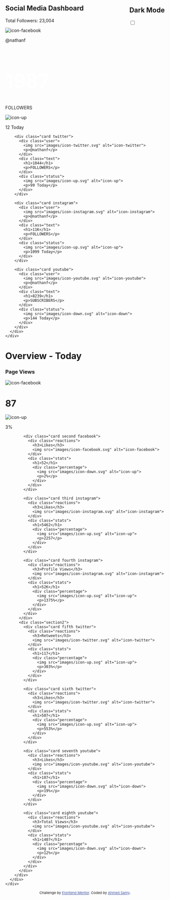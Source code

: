 <!DOCTYPE html>
<html lang="en">
<head>
  <meta charset="UTF-8">
  <meta name="viewport" content="width=device-width, initial-scale=1.0"> <!-- displays site properly based on user's device -->

  <link rel="icon" type="image/png" sizes="32x32" href="./images/favicon-32x32.png">
 
  <link rel="preconnect" href="https://fonts.gstatic.com">
  <link href="https://fonts.googleapis.com/css2?family=Inter:wght@400;700&display=swap" rel="stylesheet">
  
  <title>Frontend Mentor | [Challenge Name Here]</title>

  <!-- Feel free to remove these styles or customise in your own stylesheet 👍 -->
  <style>
    .attribution { font-size: 11px; text-align: center; }
    .attribution a { color: hsl(228, 45%, 44%); }
  </style>
</head>
<body class="default">

  <div class="header">
    <div class="container">
      <div class="contain">
        <div class="main-text">
          <h2>Social Media Dashboard</h2>
          <p>Total Followers: 23,004</p>
        </div>
        <div class="check-btn">
          <div class="text">
          <h2>Dark Mode</h2>
          </div>
          <div class="btn">
          <input type="checkbox" id="toggle-btn">
          </div>
        </div>
      </div>
    </div>
  </div>


  <!-- Main Cards -->

  <div class="main">
    <div class="container">
      <div class="cards">
        <div class="card facebook">
          <div class="user">
            <img src="images/icon-facebook.svg" alt="icon-facebook">
            <p>@nathanf</p>
          </div>
          <div class="text">
            <h1>1987</h1>
            <p>FOLLOWERS</p>
          </div>
          <div class="status">
            <img src="images/icon-up.svg" alt="icon-up">
            <p>12 Today</p>
          </div>
        </div>

        <div class="card twitter">
          <div class="user">
            <img src="images/icon-twitter.svg" alt="icon-twitter">
            <p>@nathanf</p>
          </div>
          <div class="text">
            <h1>1044</h1>
            <p>FOLLOWERS</p>
          </div>
          <div class="status">
            <img src="images/icon-up.svg" alt="icon-up">
            <p>99 Today</p>
          </div>
        </div>

        <div class="card instagram">
          <div class="user">
            <img src="images/icon-instagram.svg" alt="icon-instagram">
            <p>@nathanf</p>
          </div>
          <div class="text">
            <h1>11K</h1>
            <p>FOLLOWERS</p>
          </div>
          <div class="status">
            <img src="images/icon-up.svg" alt="icon-up">
            <p>1099 Today</p>
          </div>
        </div>

        <div class="card youtube">
          <div class="user">
            <img src="images/icon-youtube.svg" alt="icon-youtube">
            <p>@nathanf</p>
          </div>
          <div class="text">
            <h1>8239</h1>
            <p>SUBSCRIBERS</p>
          </div>
          <div class="status">
            <img src="images/icon-down.svg" alt="icon-down">
            <p>144 Today</p>
          </div>
        </div>
      </div>
    </div>
  </div>


  <!-- Overview Section -->

  <div class="overview">
    <div class="container">
      <div class="overview-heading">
        <h1>Overview - Today</h1>
      </div>
      <div class="overview-cards">
        <div class="sections">
          <div class="section1">
            <div class="card first facebook">
              <div class="reactions">
                <h3>Page Views</h3>
                <img src="images/icon-facebook.svg" alt="icon-facebook">
              </div>
              <div class="stats">
                <h1>87</h1>
                <div class="percentage">
                  <img src="images/icon-up.svg" alt="icon-up">
                  <p>3%</p>
                </div>
              </div>
            </div>

            <div class="card second facebook">
              <div class="reactions">
                <h3>Likes</h3>
                <img src="images/icon-facebook.svg" alt="icon-facebook">
              </div>
              <div class="stats">
                <h1>52</h1>
                <div class="percentage">
                  <img src="images/icon-down.svg" alt="icon-up">
                  <p>2%</p>
                </div>
              </div>
            </div>

            <div class="card third instagram">
              <div class="reactions">
                <h3>Likes</h3>
                <img src="images/icon-instagram.svg" alt="icon-instagram">
              </div>
              <div class="stats">
                <h1>5462</h1>
                <div class="percentage">
                  <img src="images/icon-up.svg" alt="icon-up">
                  <p>2257</p>
                </div>
              </div>
            </div>

            <div class="card fourth instagram">
              <div class="reactions">
                <h3>Profile Views</h3>
                <img src="images/icon-instagram.svg" alt="icon-instagram">
              </div>
              <div class="stats">
                <h1>52K</h1>
                <div class="percentage">
                  <img src="images/icon-up.svg" alt="icon-up">
                  <p>1375%</p>
                </div>
              </div>
            </div>
          </div>
          <div class="section2">
            <div class="card fifth twitter">
              <div class="reactions">
                <h3>Retweets</h3>
                <img src="images/icon-twitter.svg" alt="icon-twitter">
              </div>
              <div class="stats">
                <h1>117</h1>
                <div class="percentage">
                  <img src="images/icon-up.svg" alt="icon-up">
                  <p>303%</p>
                </div>
              </div>
            </div>

            <div class="card sixth twitter">
              <div class="reactions">
                <h3>Likes</h3>
                <img src="images/icon-twitter.svg" alt="icon-twitter">
              </div>
              <div class="stats">
                <h1>507</h1>
                <div class="percentage">
                  <img src="images/icon-up.svg" alt="icon-up">
                  <p>553%</p>
                </div>
              </div>
            </div>

            <div class="card seventh youtube">
              <div class="reactions">
                <h3>Likes</h3>
                <img src="images/icon-youtube.svg" alt="icon-youtube">
              </div>
              <div class="stats">
                <h1>107</h1>
                <div class="percentage">
                  <img src="images/icon-down.svg" alt="icon-down">
                  <p>19%</p>
                </div>
              </div>
            </div>

            <div class="card eighth youtube">
              <div class="reactions">
                <h3>Total Views</h3>
                <img src="images/icon-youtube.svg" alt="icon-youtube">
              </div>
              <div class="stats">
                <h1>1407</h1>
                <div class="percentage">
                  <img src="images/icon-down.svg" alt="icon-down">
                  <p>12%</p>
                </div>
              </div>
            </div>
          </div>
        </div>
      </div>
    </div>
  </div>
  
  <div class="attribution">
    Challenge by <a href="https://www.frontendmentor.io?ref=challenge" target="_blank">Frontend Mentor</a>. 
    Coded by <a href="https://www.facebook.com/lucifer0x446/">Ahmed Samy</a>.
  </div>

  <script src="app.js"></script>
</body>
<style>
  .default {
    --facebook: #198ff5;
    --twitter: #1ca0f2;
    --instagram: #df4996;
    --youtube: #c4032a;
    --bg-dark: #1e202a;
    --bg-top: #1f212e;
    --cardbg-dark: #252a41;
    --primary-text-dark: #ffffff;
    --secondary-text-dark: #8b97c6;
    --hover-color: #363e57;
    --lime-green: #1db489;
    --bright-red: #dc414c;
}
  
.light-theme {
    --facebook: #198ff5;
    --twitter: #1ca0f2;
    --instagram: #df4996;
    --youtube: #c4032a;
    --bg-dark: #ffffff;
    --bg-top: #f5f7ff;
    --cardbg-dark: #f0f2fa;
    --primary-text-dark: #1e202a;
    --secondary-text-dark: #63687e;
    --hover-color: #bfc1c7;
    --lime-green: #1db489;
    --bright-red: #dc414c;
}

* {
    margin: 0;
    padding: 0;
    box-sizing: border-box;
}

body {
    font-family: 'Inter', sans-serif;
    font-size: 16px;
    height:100vh;
    background-color: var(--bg-dark);
}

.container {
    max-width: 1440px;
    margin:0 auto;
    padding: 0 20px;
}
.main .card:hover,
.overview .card:hover
{
    background-color: var(--hover-color);
    cursor: pointer;
    transition: all 0.9s;
    transform:scale(1.05, 1.05)
}

.header {
    background-color: var(--bg-top);
    background-size:cover ;
    padding: 20px 0;
    color:var(--primary-text-dark);
    height: 35vh;
}
.contain {
    display: flex;
    justify-content: space-between;
    align-items: center;
}

.main-text {
    padding-top: 20px;
}

.main-text h2 {
    font-weight: 700;
    padding-bottom: 10px;
    font-size: 30px;
}

.main-text p {
    color:var(--secondary-text-dark);
    font-weight: bold;
}

.check-btn {
    display: flex;
    align-items: center;
    height: 100%;
}

.check-btn h2 {
    font-size: 16px;
    margin: 0 10px;
    color: var(--secondary-text-dark);
  }


#toggle-btn {
    -webkit-outline: none;
    -moz-outline: none;
    -ms-outline: none;
    outline: none;
    -webkit-appearance: none;
    -moz-appearance: none;
    -ms-appearance: none;
    appearance: none;
    -webkit-width:50px;
    -ms-width:50px;
    -moz-width:50px;
    width: 50px;
    -webkit-height:25px;
    -ms-height:25px;
    -moz-height:25px;
    height: 25px;
    -webkit-background-image: linear-gradient(
    to right,
    hsl(210, 78%, 56%),
    hsl(146, 68%, 55%)
  );
  
  -ms-background-image: linear-gradient(
    to right,
    hsl(210, 78%, 56%),
    hsl(146, 68%, 55%)
  );
  
  -moz-background-image: linear-gradient(
    to right,
    hsl(210, 78%, 56%),
    hsl(146, 68%, 55%)
  );
  background-image: linear-gradient(
    to right,
    hsl(210, 78%, 56%),
    hsl(146, 68%, 55%)
  );
  position: relative;
  -webkit-border-radius: 50px;
  -moz-border-radius: 50px;
  -ms-border-radius: 50px;
  border-radius: 50px;
}

#toggle-btn:hover {
    cursor: pointer;
}

#toggle-btn::before {
    content: '';
    height:20px;
    width:22px;
    border-radius: 50px;
    background-color: hsl(230, 17%, 14%);
    position: absolute;
    margin:3px;
    transition: all 0.9s;
}

#toggle-btn:checked {
    background-color: hsl(230, 22%, 74%);
    background-image: none;
    transition: background-color 0.9s;
    transition: background-image 0.9s;
}

#toggle-btn:checked::before {
    transform: translate(100%);
    transition: all 0.9s;
    background-color: #fff;
}


/* Main Cards */ 
.main {
    margin-top:-125px;
}

.cards {
    display: flex;
    align-items:center;
    justify-content: space-between;
}

.main .card {
    display: flex;
    flex-direction: column;
    text-align: center;
    height: 250px;
    background-color: var(--cardbg-dark);
    padding: 30px 40px;
    width:25%;
    margin-right:30px;
    border-radius:10px;
}

.card.facebook {
    border-top: 6px solid var(--facebook);
}

.card.facebook .user {
    display: flex;
    justify-content: center;
    margin-bottom: 20px;
}

.card.facebook .user img {
    padding-right: 8px;
}

.card.facebook .user p {
    color:var(--secondary-text-dark);
}
.card.facebook .text h1 {
    color:var(--primary-text-dark);
    font-weight: 700;
    font-size: 60px;
}

.card.facebook .text p {
    color:var(--secondary-text-dark);
    letter-spacing: 6px;
    font-size: 14px;
}

.card.facebook .status {
    display: flex;
    justify-content: center;
    align-items:center ;
    margin-top: 25px;
}

.card.facebook .status p{
    font-weight: 700;
    color:var(--lime-green);
    font-size: 12px;
    margin-left: 5px;
}

.card.twitter {
    border-top: 6px solid var(--twitter);
}

.card.twitter .user {
    display: flex;
    justify-content: center;
    margin-bottom: 20px;
}

.card.twitter .user img {
    padding-right: 8px;
}

.card.twitter .user p {
    color:var(--secondary-text-dark);
}
.card.twitter .text h1 {
    color:var(--primary-text-dark);
    font-weight: 700;
    font-size: 60px;
}

.card.twitter .text p {
    color:var(--secondary-text-dark);
    letter-spacing: 6px;
    font-size: 14px;
}

.card.twitter .status {
    display: flex;
    justify-content: center;
    align-items:center ;
    margin-top: 25px;
}

.card.twitter .status p{
    font-weight: 700;
    color:var(--lime-green);
    font-size: 12px;
    margin-left: 5px;
}

.card.instagram {
    border-top: 6px solid var(--instagram);
}

.card.instagram .user {
    display: flex;
    justify-content: center;
    margin-bottom: 20px;
}

.card.instagram .user img {
    padding-right: 8px;
}

.card.instagram .user p {
    color:var(--secondary-text-dark);
}
.card.instagram .text h1 {
    color:var(--primary-text-dark);
    font-weight: 700;
    font-size: 60px;
}

.card.instagram .text p {
    color:var(--secondary-text-dark);
    letter-spacing: 6px;
    font-size: 14px;
}

.card.instagram .status {
    display: flex;
    justify-content: center;
    align-items:center ;
    margin-top: 25px;
}

.card.instagram .status p{
    font-weight: 700;
    color:var(--lime-green);
    font-size: 12px;
    margin-left: 5px;
}

.card.youtube {
    border-top: 6px solid var(--youtube);
}

.card.youtube .user {
    display: flex;
    justify-content: center;
    margin-bottom: 20px;
}

.card.youtube .user img {
    padding-right: 8px;
}

.card.youtube .user p {
    color:var(--secondary-text-dark);
}
.card.youtube .text h1 {
    color:var(--primary-text-dark);
    font-weight: 700;
    font-size: 60px;
}

.card.youtube .text p {
    color:var(--secondary-text-dark);
    letter-spacing: 6px;
    font-size: 14px;
}

.card.youtube .status {
    display: flex;
    justify-content: center;
    align-items:center ;
    margin-top: 25px;
}

.card.youtube .status p{
    font-weight: 700;
    color:var(--bright-red);
    font-size: 12px;
    margin-left: 5px;
}

/* Overview Section */ 
.overview {
    width:100%;
    margin-top:50px;
    margin-bottom: 50px;
}

.overview-heading {
    color:var(--primary-text-dark)
}

.overview-cards {
    display: flex;
    align-items: center;
    margin-top: 50px;
    width:100%;
}

.sections {
    display: flex;
    justify-content: space-between;
    flex-direction: column;
    width:100%;
}

.overview-cards .section1 {
    display: flex;
    
}

.overview-cards .section2 {
    display: flex;
}

.overview-cards .card {
    width: 25%;
    height:200px;
    background-color: var(--cardbg-dark);
    text-align: center;
    margin:15px;
    border-radius: 6px;
    padding-top:25px;
}

.overview-cards .first,
.overview-cards .fifth {
    margin-left:0;
} 

.overview-cards .card .reactions,
.overview-cards .card .stats
{
    display: flex;
    justify-content: space-between;
    padding:0 30px;
}

.overview-cards .card .stats {
    padding-top:80px;
}

.overview-cards .card .stats h1 {
    color: var(--primary-text-dark)
}

.overview-cards .card .stats .percentage {
    display: flex;
    justify-content: center;
    align-items: center;
}

.overview-cards .card .stats .percentage p {
    color:var(--lime-green);
    font-size: 13px;
    padding-left: 5px;
}

.overview-cards .card .reactions h3 {
    color:var(--secondary-text-dark);
    font-size: 15px;
}

.overview-cards .second .stats .percentage p,
.overview-cards .seventh .stats .percentage p,
.overview-cards .eighth .stats .percentage p {
    color:var(--bright-red)
}


@media screen and (max-width:480px){
    .contain {
        display: flex;
        flex-direction: column;
        width:100%;
    }

    .main-text {
        display: flex;
        flex-direction: column;
        align-items: flex-start;
        justify-content: center;
        width:95%;
        position: relative;
        margin-bottom:20px;
    }

    .main-text::after {
        content:'';
        width:100%;
        background-color: rgba(182, 182, 182, 0.082);
        position: absolute;
        height:1px;
        top:110px;
    }

    .check-btn {
        margin-top:30px;
        width:98%;
        display: flex;
        justify-content: space-between;
        margin-left: 0;
        padding-left:0;
    }

    .main .cards {
        flex-direction: column;
        margin-top: 70px;
        padding:0;
        justify-content: center;
        align-items: center;
    }

    .main .card {
        width:95%;
        margin-bottom:30px;
        height:250px;
        margin-left: 0;
        margin-right: 0;
        text-align: center;
    }

    .main .card .text{
        padding-bottom: 15px;
    }

    .main .card .text h1 {
        padding-bottom: 20px;
        font-size: 50px;
    }

    .main .card .text p {
        letter-spacing: 3px;
    }

    .overview-heading {
        margin-left:10px;
    }
    
    .section1 {
        flex-direction: column;
        justify-content: center;
        align-items: center;
    }

    .section2 {
        flex-direction: column;
        justify-content: center;
        align-items: center;
    }

    .overview .sections .card {
        width:95%;
        margin-left: 0;
        margin-right: 0;
    }
}

.attribution {
    margin-bottom: 20px;
    color:var(--primary-text-dark)
}

.attribution a {
    text-decoration: none;
    color: var(--secondary-text-dark)
}

  
  </style>
</html>
